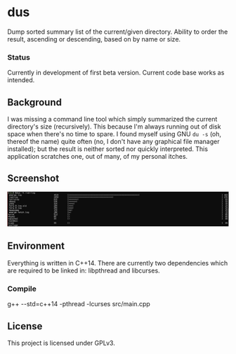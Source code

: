 dus
===

Dump sorted summary list of the current/given directory. Ability to order the result, ascending or descending, based on by name or size.

### Status
Currently in development of first beta version. Current code base works as intended.

## Background
I was missing a command line tool which simply summarized the current directory's size (recursively). This because I'm always running out of disk space when there's no time to spare. I found myself using GNU `du -s` (oh, thereof the name) quite often (no, I don't have any graphical file manager installed); but the result is neither sorted nor quickly interpreted. This application scratches one, out of many, of my personal itches.

## Screenshot
![dus preview](screenshot.png)

## Environment
Everything is written in C++14. There are currently two dependencies which are required to be linked in: libpthread and libcurses.

### Compile
g++ --std=c++14 -pthread -lcurses src/main.cpp

## License
This project is licensed under GPLv3.

